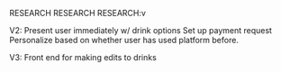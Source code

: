 RESEARCH RESEARCH RESEARCH:v 

V2:
Present user immediately w/ drink options
Set up payment request
Personalize based on whether user has used platform before.

V3:
Front end for making edits to drinks